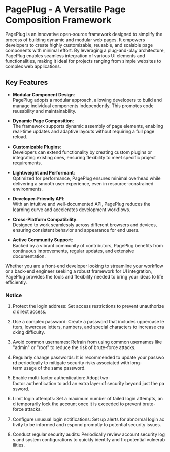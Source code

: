 # PagePlug - A Versatile Page Composition Framework

PagePlug is an innovative open-source framework designed to simplify the process of building dynamic and modular web pages. It empowers developers to create highly customizable, reusable, and scalable page components with minimal effort. By leveraging a plug-and-play architecture, PagePlug enables seamless integration of various UI elements and functionalities, making it ideal for projects ranging from simple websites to complex web applications.

## Key Features

- **Modular Component Design**:  
  PagePlug adopts a modular approach, allowing developers to build and manage individual components independently. This promotes code reusability and maintainability.

- **Dynamic Page Composition**:  
  The framework supports dynamic assembly of page elements, enabling real-time updates and adaptive layouts without requiring a full page reload.

- **Customizable Plugins**:  
  Developers can extend functionality by creating custom plugins or integrating existing ones, ensuring flexibility to meet specific project requirements.

- **Lightweight and Performant**:  
  Optimized for performance, PagePlug ensures minimal overhead while delivering a smooth user experience, even in resource-constrained environments.

- **Developer-Friendly API**:  
  With an intuitive and well-documented API, PagePlug reduces the learning curve and accelerates development workflows.

- **Cross-Platform Compatibility**:  
  Designed to work seamlessly across different browsers and devices, ensuring consistent behavior and appearance for end users.

- **Active Community Support**:  
  Backed by a vibrant community of contributors, PagePlug benefits from continuous improvements, regular updates, and extensive documentation.

Whether you are a front-end developer looking to streamline your workflow or a back-end engineer seeking a robust framework for UI integration, PagePlug provides the tools and flexibility needed to bring your ideas to life efficiently.

### Notice

1.  Protect the login address: Set access restrictions to prevent unauthorized direct access.
    
2.  Use a complex password: Create a password that includes uppercase letters, lowercase letters, numbers, and special characters to increase cracking difficulty.
    
3.  Avoid common usernames: Refrain from using common usernames like "admin" or "root" to reduce the risk of brute-force attacks.
    
4.  Regularly change passwords: It is recommended to update your password periodically to mitigate security risks associated with long-term usage of the same password.
    
5.  Enable multi-factor authentication: Adopt two-factor authentication to add an extra layer of security beyond just the password.
    
6.  Limit login attempts: Set a maximum number of failed login attempts, and temporarily lock the account once it is exceeded to prevent brute-force attacks.
    
7.  Configure unusual login notifications: Set up alerts for abnormal login activity to be informed and respond promptly to potential security issues.
    
8.  Conduct regular security audits: Periodically review account security logs and system configurations to quickly identify and fix potential vulnerabilities.
        